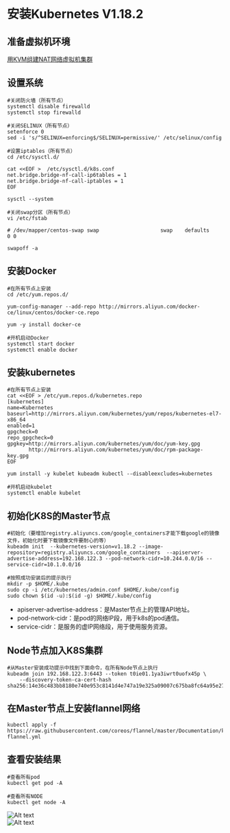 # 安装Kubernetes V1.18.2

## 准备虚拟机环境

[用KVM组建NAT网络虚拟机集群](https://github.com/sunweisheng/kvm/blob/master/Create-NAT-Cluster.md)

## 设置系统

```shell
#关闭防火墙（所有节点）
systemctl disable firewalld
systemctl stop firewalld

#关闭SELINUX（所有节点）
setenforce 0
sed -i 's/^SELINUX=enforcing$/SELINUX=permissive/' /etc/selinux/config

#设置iptables（所有节点）
cd /etc/sysctl.d/

cat <<EOF >  /etc/sysctl.d/k8s.conf
net.bridge.bridge-nf-call-ip6tables = 1
net.bridge.bridge-nf-call-iptables = 1
EOF

sysctl --system

#关闭swap分区（所有节点）
vi /etc/fstab

# /dev/mapper/centos-swap swap                    swap    defaults        0 0

swapoff -a
```

## 安装Docker

```shell
#在所有节点上安装
cd /etc/yum.repos.d/

yum-config-manager --add-repo http://mirrors.aliyun.com/docker-ce/linux/centos/docker-ce.repo

yum -y install docker-ce

#开机启动Docker
systemctl start docker
systemctl enable docker
```

## 安装kubernetes

```shell
#在所有节点上安装
cat <<EOF > /etc/yum.repos.d/kubernetes.repo
[kubernetes]
name=Kubernetes
baseurl=http://mirrors.aliyun.com/kubernetes/yum/repos/kubernetes-el7-x86_64
enabled=1
gpgcheck=0
repo_gpgcheck=0
gpgkey=http://mirrors.aliyun.com/kubernetes/yum/doc/yum-key.gpg
       http://mirrors.aliyun.com/kubernetes/yum/doc/rpm-package-key.gpg
EOF

yum install -y kubelet kubeadm kubectl --disableexcludes=kubernetes

#开机启动kubelet
systemctl enable kubelet
```

## 初始化K8S的Master节点

```shell
#初始化（要增加registry.aliyuncs.com/google_containers才能下载google的镜像文件，初始化时要下载镜像文件要耐心的等）
kubeadm init  --kubernetes-version=v1.18.2 --image-repository=registry.aliyuncs.com/google_containers  --apiserver-advertise-address=192.168.122.3 --pod-network-cidr=10.244.0.0/16 --service-cidr=10.1.0.0/16

#按照成功安装后的提示执行
mkdir -p $HOME/.kube
sudo cp -i /etc/kubernetes/admin.conf $HOME/.kube/config
sudo chown $(id -u):$(id -g) $HOME/.kube/config
```

* apiserver-advertise-address：是Master节点上的管理API地址。
* pod-network-cidr：是pod的网络IP段，用于k8s的pod通信。
* service-cidr：是服务的虚IP网络段，用于使用服务资源。

## Node节点加入K8S集群

```shell
#从Master安装成功提示中找到下面命令，在所有Node节点上执行
kubeadm join 192.168.122.3:6443 --token t0ie01.1ya3iwrt0uofx45p \
    --discovery-token-ca-cert-hash sha256:14e36c483bb8180e740e953c8141d4e747a19e325a09007c675ba8fc64a95e27
```

## 在Master节点上安装flannel网络

```shell
kubectl apply -f https://raw.githubusercontent.com/coreos/flannel/master/Documentation/kube-flannel.yml
```

## 查看安装结果

```shell
#查看所有pod
kubectl get pod -A

#查看所有NODE
kubectl get node -A
```

![Alt text](http://static.bluersw.com/images/Kubernetes/Kubernetes-Install-182-01.png)  
![Alt text](http://static.bluersw.com/images/Kubernetes/Kubernetes-Install-182-02.png)  
